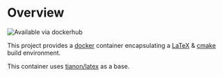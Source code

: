 Overview
========
![Available via dockerhub][dockerbadge]

This project provides a [docker] container encapsulating a [LaTeX] & [cmake]
build environment.


This container uses [tianon/latex] as a base.


  [docker]: https://www.docker.com/
  [LaTeX]: https://www.latex-project.org/
  [cmake]: https://cmake.org/
  [dockerbadge]: http://dockeri.co/image/hamroctopus/latex-cmake
  [tianon/latex]: https://hub.docker.com/r/tianon/latex/
